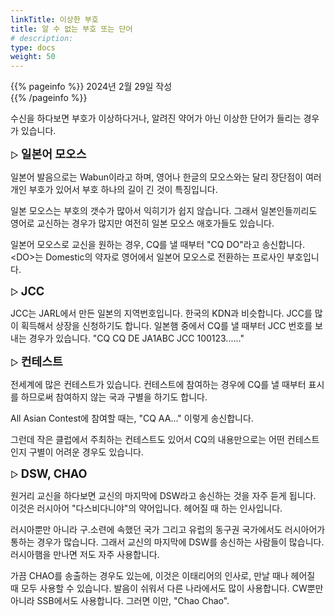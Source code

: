 ```yaml
---
linkTitle: 이상한 부호
title: 알 수 없는 부호 또는 단어
# description: 
type: docs
weight: 50
---
```

{{% pageinfo %}}
2024년 2월 29일 작성<br>
{{% /pageinfo %}}

수신을 하다보면 부호가 이상하다거나, 알려진 약어가 아닌 이상한 단어가 들리는 경우가 있습니다.

▷ <b><span style="font-size:130%">일본어 모오스</span></b>

일본어 발음으로는 Wabun이라고 하며, 영어나 한글의 모오스와는 달리 장단점이 여러개인 부호가 있어서 부호 하나의 길이 긴 것이 특징입니다.

일본 모오스는 부호의 갯수가 많아서 익히기가 쉽지 않습니다. 그래서 일본인들끼리도 영어로 교신하는 경우가 많지만 여전히 일본 모오스 애호가들도 있습니다.<br>

일본어 모오스로 교신을 원하는 경우, CQ를 낼 때부터 "CQ DO"라고 송신합니다. &lt;DO&gt;는 Domestic의 약자로 영어에서 일본어 모오스로 전환하는 프로사인 부호입니다.


▷ <b><span style="font-size:130%">JCC</span></b>

JCC는 JARL에서 만든 일본의 지역번호입니다. 한국의 KDN과 비슷합니다. JCC를 많이 획득해서 상장을 신청하기도 합니다. 일본햄 중에서 CQ를 낼 때부터 JCC 번호를 보내는 경우가 있습니다. "CQ CQ DE JA1ABC JCC 100123......"


▷ <b><span style="font-size:130%">컨테스트</span></b>

전세계에 많은 컨테스트가 있습니다. 컨테스트에 참여하는 경우에 CQ를 낼 때부터 표시를 하므로써 참여하지 않는 국과 구별을 하기도 합니다.

All Asian Contest에 참여할 때는, "CQ AA..." 이렇게 송신합니다.

그런데 작은 클럽에서 주최하는 컨테스트도 있어서 CQ의 내용만으로는 어떤 컨테스트인지 구별이 어려운 경우도 있습니다.


▷ <b><span style="font-size:130%">DSW, CHAO</span></b>

원거리 교신을 하다보면 교신의 마지막에 DSW라고 송신하는 것을 자주 듣게 됩니다. 이것은 러시아어 "다스비다니야"의 약어입니다. 헤어질 때 하는 인사입니다.

러시아뿐만 아니라 구.소련에 속했던 국가 그리고 유럽의 동구권 국가에서도 러시아어가 통하는 경우가 많습니다. 그래서 교신의 마지막에 DSW를 송신하는 사람들이 많습니다. 러시아햄을 만나면 저도 자주 사용합니다.

가끔 CHAO를 송출하는 경우도 있는에, 이것은 이태리어의 인사로, 만날 때나 헤어질 때 모두 사용할 수 있습니다. 발음이 쉬워서 다른 나라에서도 많이 사용합니다. CW뿐만 아니라 SSB에서도 사용합니다. 그러면 이만, "Chao Chao".




 



